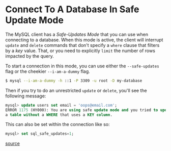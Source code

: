 # Connect To A Database In Safe Update Mode

The MySQL client has a _Safe-Updates Mode_ that you can use when connecting to
a database. When this mode is active, the client will interrupt `update` and
`delete` commands that don't specify a `where` clause that filters by a _key_
value. That, or you need to explicitly `limit` the number of rows impacted by
the query.

To start a connection in this mode, you can use either the `--safe-updates`
flag or the cheekier `--i-am-a-dummy` flag.

```bash
$ mysql --i-am-a-dummy -h ::1 -P 3309 -u root -D my-database
```

Then if you try to do an unrestricted `update` or `delete`, you'll see the
following message:

```sql
mysql> update users set email = 'oops@email.com';
ERROR 1175 (HY000): You are using safe update mode and you tried to update
a table without a WHERE that uses a KEY column.
```

This can also be set within the connection like so:

```sql
mysql> set sql_safe_updates=1;
```

[source](https://dev.mysql.com/doc/refman/8.0/en/mysql-tips.html#safe-updates)

